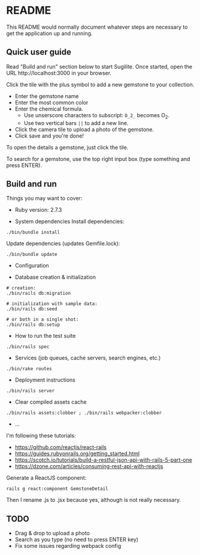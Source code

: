# README

This README would normally document whatever steps are necessary to get the
application up and running.

## Quick user guide

Read "Build and run" section below to start Sugilite.
Once started, open the URL http://localhost:3000 in your browser.

Click the tile with the plus symbol to add a new gemstone to your collection.
 * Enter the gemstone name
 * Enter the most common color
 * Enter the chemical formula. 
   * Use unserscore characters to subscript: `O_2_` becomes O<sub>2</sub>. 
   * Use two vertical bars `||` to add a new line.
 * Click the camera tile to upload a photo of the gemstone.
 * Click save and you're done!

To open the details a gemstone, just click the tile.

To search for a gemstone, use the top right input box (type something and press ENTER).

## Build and run

Things you may want to cover:

* Ruby version: 2.7.3

* System dependencies
Install dependencies:
```shell
./bin/bundle install
```

Update dependencies (updates Gemfile.lock):
```shell
./bin/bundle update
```

* Configuration

* Database creation & initialization
```shell
# creation:
./bin/rails db:migration

# initialization with sample data:
./bin/rails db:seed

# or both in a single shot:
./bin/rails db:setup
```

* How to run the test suite
```shell
./bin/rails spec
```

* Services (job queues, cache servers, search engines, etc.)

```shell
./bin/rake routes
```

* Deployment instructions
```shell
./bin/rails server
```

* Clear compiled assets cache
```shell
./bin/rails assets:clobber ; ./bin/rails webpacker:clobber
```


* ...


I'm following these tutorials:

* https://github.com/reactjs/react-rails
* https://guides.rubyonrails.org/getting_started.html
* https://scotch.io/tutorials/build-a-restful-json-api-with-rails-5-part-one
* https://dzone.com/articles/consuming-rest-api-with-reactjs


Generate a ReactJS component:

```shell
rails g react:component GemstoneDetail
```
Then I rename .js to .jsx because yes, although is not really necessary.


## TODO
* Drag & drop to upload a photo
* Search as you type (no need to press ENTER key)
* Fix some issues regarding webpack config

